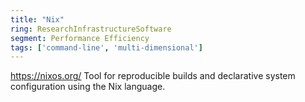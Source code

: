 ```yaml
---
title: "Nix"
ring: ResearchInfrastructureSoftware
segment: Performance Efficiency
tags: ['command-line', 'multi-dimensional']
---
```

https://nixos.org/
Tool for reproducible builds and declarative system configuration using the Nix language.
